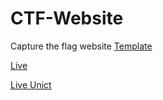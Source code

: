 # CTF-Website
Capture the flag website
[Template](https://w3layouts.com/visionary-corporate-category-flat-bootstrap-responsive-web-template-2/)

[Live](https://pietrobiondi.github.io/CTF-Website/index.html)

[Live Unict](http://www.dmi.unict.it/~giamp/ctf/)

